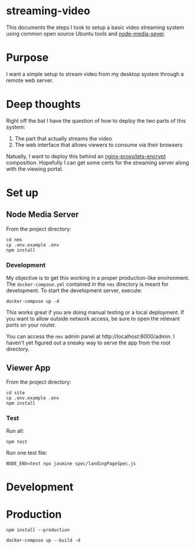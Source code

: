 streaming-video
===============

This documents the steps I took to setup a basic video streaming system using common open source Ubuntu tools and [node-media-sever](https://github.com/illuspas/Node-Media-Server).

# Purpose

I want a simple setup to stream video from my desktop system through a remote web server.

# Deep thoughts

Right off the bat I have the question of how to deploy the two parts of this system:

1. The part that actually streams the video
2. The web interface that allows viewers to consume via their browsers

Natually, I want to deploy this behind an [nginx-proxy/lets-encrypt](https://libertyseeds.ca/2018/04/26/An-nginx-proxy-lets-encrypt-Docker-Composition/) composition. Hopefully I can get some certs for the streaming server along with the viewing portal.

# Set up

## Node Media Server

From the project directory:

```
cd nms
cp .env.example .env
npm install
```

### Development

My objective is to get this working in a proper production-like environment. The `docker-compose.yml` contained in the `nms` directory is meant for development. To start the development server, execute:

```
docker-compose up -d
```

This works great if you are doing manual testing or a local deployment. If you want to allow outside network access, be sure to open the relevant ports on your router.

You can access the `nms` admin panel at http://localhost:8000/admin. I haven't yet figured out a sneaky way to serve the app from the root directory.

## Viewer App

From the project directory:

```
cd site
cp .env.example .env
npm install
```

### Test

Run all:

```
npm test
```

Run one test file:

```
NODE_ENV=test npx jasmine spec/landingPageSpec.js
```

# Development


# Production

```
npm install --production
```

```
docker-compose up --build -d
```

